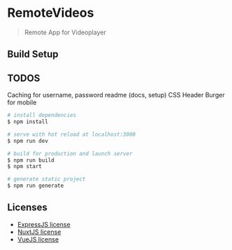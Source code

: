# RemoteVideos

> Remote App for Videoplayer

## Build Setup

## TODOS

Caching for username, password
readme (docs, setup)
CSS Header Burger for mobile

```bash
# install dependencies
$ npm install

# serve with hot reload at localhost:3000
$ npm run dev

# build for production and launch server
$ npm run build
$ npm start

# generate static project
$ npm run generate
```

## Licenses

- [ExpressJS license](https://github.com/expressjs/express/blob/master/LICENSE)
- [NuxtJS license](https://github.com/nuxt/nuxt.js/blob/master/LICENSE.md)
- [VueJS license](https://github.com/vuejs/vue/blob/master/LICENSE)
